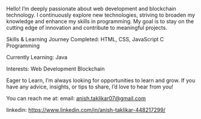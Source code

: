 Hello! I’m deeply passionate about web development and blockchain technology. I continuously explore new technologies, striving to broaden my knowledge and enhance my skills in programming. My goal is to stay on the cutting edge of innovation and contribute to meaningful projects.

Skills & Learning Journey
Completed:
HTML, CSS, JavaScript
C Programming

Currently Learning:
Java

Interests:
Web Development
Blockchain

Eager to Learn,
I’m always looking for opportunities to learn and grow. If you have any advice, insights, or tips to share, I’d love to hear from you!

You can reach me at:
email: anish.taklikar07@gmail.com

linkedin: https://www.linkedin.com/in/anish-taklikar-448217299/
